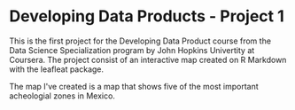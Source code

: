 # Developing Data Products - Project 1
This is the first project for the Developing Data Product course from the Data Science Specialization program by John Hopkins Univertity at Coursera. The project consist of an interactive map created on R Markdown with the leafleat package.

The map I've created is a map that shows five of the most important acheologial zones in Mexico.
